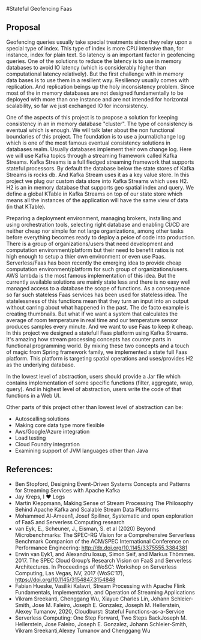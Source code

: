 #Stateful Geofencing Faas

## Proposal

Geofencing queries usually take special treatments since they relay upon a special type of index. This type of index is more CPU intensive than, for instance, index for plain text. So latency is an important factor in geofencing queries. One of the solutions to reduce the latency is to use in memory databases to avoid IO latency (which is considerably higher than computational latency relatively). 
But the first challenge with in memory data bases is to use them in a resilient way. Resiliency usually comes with replication. And replication beings up the holy inconsistency problem. 
Since most of the in memory databases are not designed fundamentally to be deployed with more than one instance and are not intended for horizontal scalability, so far we just exchanged IO for inconsistency.

One of the aspects of this project is to propose a solution for keeping consistency in an in memory database "cluster". The type of consistency is eventual which is enough. We will talk later about the non functional boundaries of this project. 
The foundation is to use a journal/change log which is one of the most famous eventual consistency solutions in databases realm. Usually databases implement their own change log. Here we will use Kafka topics through a streaming framework called Kafka Streams. Kafka Streams is a full fledged streaming framework that supports stateful processors. By default the database below the state stores of Kafka Streams is rocks db. And Kafka Stream uses it as a key value store. In this project we plug our custom data store into Kafka Streams which uses H2. H2 is an in memory database that supports geo spatial index and query. 
We define a global KTable in Kafka Streams on top of our state store which means all the instances of the application will have the same view of data (in that KTable).

Preparing a deployment environment, managing brokers, installing and using orchestration tools, selecting right database and enabling CI/CD are neither cheap nor simple for not large organizations, among other tasks before everything becomes ready to deploy a peice of code into production. There is a group of organizations/users that need development and computation environment/platform but their need to benefit ratios is not high enough to setup a thier own environment or even use Paas. Serverless/Faas has been recently the emerging idea to provide cheap computation environment/platform for such group of organizations/users. AWS lambda is the most famous implementation of this idea. But the currently available solutions are mainly state less and there is no easy well managed access to a database the scope of functions. As a consequence so far such stateless Faas services has been used for stateless idea. 
The statelessness of this functions mean that they turn an input into an output without carring about what happened in the past. The de facto example is creating thumbnails. But what if we want a system that calculates the average of room temperature in real time and our temperature sensor produces samples every minute. And we want to use Faas to keep it cheap.
In this project we designed a statefull Faas platform using Kafka Streams. It's amazing how stream processing concepts has counter parts in functional programming world. By mixing these two concepts and a touch of magic from Spring framework family, we implemented a state full Faas platform. This platform is targeting spatial operations and uses/provides H2 as the underlying database.

In the lowest level of abstraction, users should provide a Jar file which contains implementation of some specific functions (filter, aggregate, wrap, query). And in highest level of abstraction, users write the code of that functions in a Web UI.


Other parts of this project other than lowest level of abstraction  can be:
- Autoscalling solutions 
- Making core data type more flexible 
- Aws/Google/Azure integration 
- Load testing
- Cloud Foundry integration 
- Examining support of JVM languages other than Java


## References:
 - Ben Stopford, Designing Event-Driven Systems Concepts and Patterns for Streaming Services with Apache Kafka
 - Jay Kreps, I ♥ Logs
 - Martin Kleppmann, Making Sense of Stream Processing The Philosophy Behind Apache Kafka and Scalable Stream Data Platforms
 - Mohammed Al-Ameen1, Josef Spillner,  Systematic and open exploration of FaaS and Serverless Computing research
 - van Eyk, E., Scheuner, J., Eisman, S. et al (2020) Beyond Microbenchmarks: The SPEC-RG Vision for a Comprehensive Serverless Benchmark Companion of the ACM/SPEC International Conference on Performance Engineering: http://dx.doi.org/10.1145/3375555.3384381
 - Erwin van Eyk1, and Alexandru Iosup, Simon Seif, and Markus Thömmes. 2017. The SPEC Cloud Group’s Research Vision on FaaS and Serverless Architectures. In Proceedings of WoSC’: Workshop on Serverless Computing, Las Vegas, NV, 2017 (WoSC’17), https://doi.org/10.1145/3154847.3154848
 - Fabian Hueske, Vasiliki Kalavri, Stream Processing with Apache Flink Fundamentals, Implementation, and Operation of Streaming Applications 
 - Vikram Sreekanti, Chenggang Wu, Xiayue Charles Lin, Johann Schleier-Smith, Jose M. Faleiro, Joseph E. Gonzalez, Joseph M. Hellerstein, Alexey Tumanov, 2020, Cloudburst: Stateful Functions-as-a-Service
 - Serverless Computing: One Step Forward, Two Steps BackJoseph M. Hellerstein, Jose Faleiro, Joseph E. Gonzalez, Johann Schleier-Smith, Vikram Sreekanti,Alexey Tumanov and Chenggang Wu